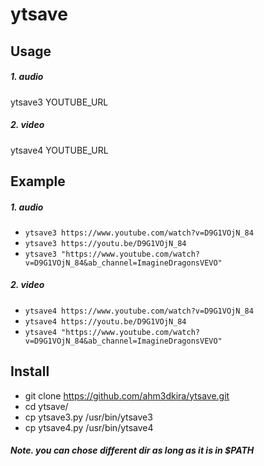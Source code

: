 # ytsave

## Usage
##### 1. audio
ytsave3 YOUTUBE_URL

##### 2. video
ytsave4 YOUTUBE_URL

## Example
##### 1. audio
- `ytsave3 https://www.youtube.com/watch?v=D9G1VOjN_84`
- `ytsave3 https://youtu.be/D9G1VOjN_84`
- `ytsave3 "https://www.youtube.com/watch?v=D9G1VOjN_84&ab_channel=ImagineDragonsVEVO"`

##### 2. video
- `ytsave4 https://www.youtube.com/watch?v=D9G1VOjN_84`
- `ytsave4 https://youtu.be/D9G1VOjN_84`
- `ytsave4 "https://www.youtube.com/watch?v=D9G1VOjN_84&ab_channel=ImagineDragonsVEVO"`

## Install
- git clone https://github.com/ahm3dkira/ytsave.git
- cd ytsave/
- cp ytsave3.py /usr/bin/ytsave3
- cp ytsave4.py /usr/bin/ytsave4

##### Note. you can chose different dir as long as it is in $PATH
